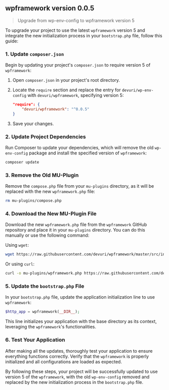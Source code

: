## wpframework version 0.0.5
> Upgrade from wp-env-config to wpframework version 5

To upgrade your project to use the latest `wpframework` version 5 and integrate the new initialization process in your `bootstrap.php` file, follow this guide:

### 1. Update `composer.json`

Begin by updating your project's `composer.json` to require version 5 of `wpframework`:

1. Open `composer.json` in your project's root directory.
2. Locate the `require` section and replace the entry for `devuri/wp-env-config` with `devuri/wpframework`, specifying version 5:

    ```json
    "require": {
        "devuri/wpframework": "^0.0.5"
    }
    ```

3. Save your changes.

### 2. Update Project Dependencies

Run Composer to update your dependencies, which will remove the old `wp-env-config` package and install the specified version of `wpframework`:

```bash
composer update
```

### 3. Remove the Old MU-Plugin

Remove the `compose.php` file from your `mu-plugins` directory, as it will be replaced with the new `wpframework.php` file:

```bash
rm mu-plugins/compose.php
```

### 4. Download the New MU-Plugin File

Download the new `wpframework.php` file from the `wpframework` GitHub repository and place it in your `mu-plugins` directory. You can do this manually or use the following command:

Using `wget`:

```bash
wget https://raw.githubusercontent.com/devuri/wpframework/master/src/inc/mu-plugin/wpframework.php -O mu-plugins/wpframework.php
```

Or using `curl`:

```bash
curl -o mu-plugins/wpframework.php https://raw.githubusercontent.com/devuri/wpframework/master/src/inc/mu-plugin/wpframework.php
```

### 5. Update the `bootstrap.php` File

In your `bootstrap.php` file, update the application initialization line to use `wpframework`:

```php
$http_app = wpframework(__DIR__);
```

This line initializes your application with the base directory as its context, leveraging the `wpframework`'s functionalities.

### 6. Test Your Application

After making all the updates, thoroughly test your application to ensure everything functions correctly. Verify that the `wpframework` is properly initialized and all configurations are loaded as expected.

By following these steps, your project will be successfully updated to use version 5 of the `wpframework`, with the old `wp-env-config` removed and replaced by the new initialization process in the `bootstrap.php` file.
